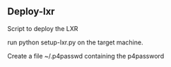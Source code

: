 Deploy-lxr
----------

Script to deploy the LXR

run python setup-lxr.py on the target machine.

Create a file ~/.p4passwd containing the p4password
